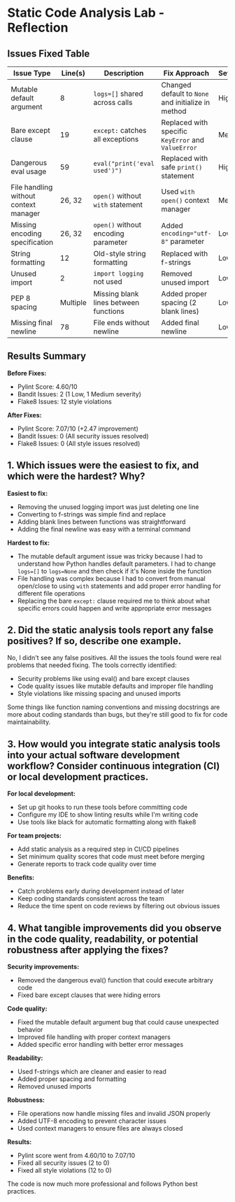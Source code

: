 # Static Code Analysis Lab - Reflection

## Issues Fixed Table

| Issue Type | Line(s) | Description | Fix Approach | Severity |
|------------|---------|-------------|--------------|----------|
| Mutable default argument | 8 | `logs=[]` shared across calls | Changed default to `None` and initialize in method | High |
| Bare except clause | 19 | `except:` catches all exceptions | Replaced with specific `KeyError` and `ValueError` | Medium |
| Dangerous eval usage | 59 | `eval("print('eval used')")` | Replaced with safe `print()` statement | High |
| File handling without context manager | 26, 32 | `open()` without `with` statement | Used `with open()` context manager | Medium |
| Missing encoding specification | 26, 32 | `open()` without encoding parameter | Added `encoding="utf-8"` parameter | Low |
| String formatting | 12 | Old-style string formatting | Replaced with f-strings | Low |
| Unused import | 2 | `import logging` not used | Removed unused import | Low |
| PEP 8 spacing | Multiple | Missing blank lines between functions | Added proper spacing (2 blank lines) | Low |
| Missing final newline | 78 | File ends without newline | Added final newline | Low |

## Results Summary

**Before Fixes:**
- Pylint Score: 4.60/10
- Bandit Issues: 2 (1 Low, 1 Medium severity)
- Flake8 Issues: 12 style violations

**After Fixes:**
- Pylint Score: 7.07/10 (+2.47 improvement)
- Bandit Issues: 0 (All security issues resolved)
- Flake8 Issues: 0 (All style issues resolved)

## 1. Which issues were the easiest to fix, and which were the hardest? Why?

**Easiest to fix:**
- Removing the unused logging import was just deleting one line
- Converting to f-strings was simple find and replace
- Adding blank lines between functions was straightforward
- Adding the final newline was easy with a terminal command

**Hardest to fix:**
- The mutable default argument issue was tricky because I had to understand how Python handles default parameters. I had to change `logs=[]` to `logs=None` and then check if it's None inside the function
- File handling was complex because I had to convert from manual open/close to using `with` statements and add proper error handling for different file operations
- Replacing the bare `except:` clause required me to think about what specific errors could happen and write appropriate error messages

## 2. Did the static analysis tools report any false positives? If so, describe one example.

No, I didn't see any false positives. All the issues the tools found were real problems that needed fixing. The tools correctly identified:
- Security problems like using eval() and bare except clauses
- Code quality issues like mutable defaults and improper file handling  
- Style violations like missing spacing and unused imports

Some things like function naming conventions and missing docstrings are more about coding standards than bugs, but they're still good to fix for code maintainability.

## 3. How would you integrate static analysis tools into your actual software development workflow? Consider continuous integration (CI) or local development practices.

**For local development:**
- Set up git hooks to run these tools before committing code
- Configure my IDE to show linting results while I'm writing code
- Use tools like black for automatic formatting along with flake8

**For team projects:**
- Add static analysis as a required step in CI/CD pipelines
- Set minimum quality scores that code must meet before merging
- Generate reports to track code quality over time

**Benefits:**
- Catch problems early during development instead of later
- Keep coding standards consistent across the team
- Reduce the time spent on code reviews by filtering out obvious issues

## 4. What tangible improvements did you observe in the code quality, readability, or potential robustness after applying the fixes?

**Security improvements:**
- Removed the dangerous eval() function that could execute arbitrary code
- Fixed bare except clauses that were hiding errors

**Code quality:**
- Fixed the mutable default argument bug that could cause unexpected behavior
- Improved file handling with proper context managers
- Added specific error handling with better error messages

**Readability:**
- Used f-strings which are cleaner and easier to read
- Added proper spacing and formatting
- Removed unused imports

**Robustness:**
- File operations now handle missing files and invalid JSON properly
- Added UTF-8 encoding to prevent character issues
- Used context managers to ensure files are always closed

**Results:**
- Pylint score went from 4.60/10 to 7.07/10
- Fixed all security issues (2 to 0)
- Fixed all style violations (12 to 0)

The code is now much more professional and follows Python best practices.